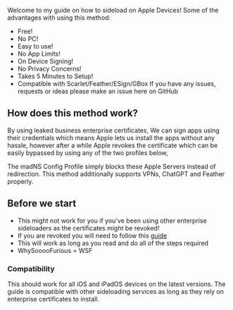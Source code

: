 Welcome to my guide on how to sideload on Apple Devices!
Some of the advantages with using this method:
- Free!
- No PC!
- Easy to use!
- No App Limits!
- On Device Signing!
- No Privacy Concerns!
- Takes 5 Minutes to Setup!
- Compatible with Scarlet/Feather/ESign/GBox
If you have any issues, requests or ideas please make an issue here on GitHub

## How does this method work?
By using leaked business enterprise certificates, We can sign apps using their credentials which means Apple lets us install the apps without any hassle, however after a while Apple revokes the certificate which can be easily bypassed by using any of the two profiles below,

The madNS Config Profile simply blocks these Apple Servers instead of redirection. This method additionally supports VPNs, ChatGPT and Feather properly.

## Before we start
- This might not work for you if you've been using other enterprise sideloaders as the certificates might be revoked!
- If you are revoked you will need to follow this [guide](#revoked)
- This will work as long as you read and do all of the steps required
- WhySooooFurious = WSF

### Compatibility
This should work for all iOS and iPadOS devices on the latest versions.
The guide is compatible with other sideloading services as long as they rely on enterprise certificates to install.
